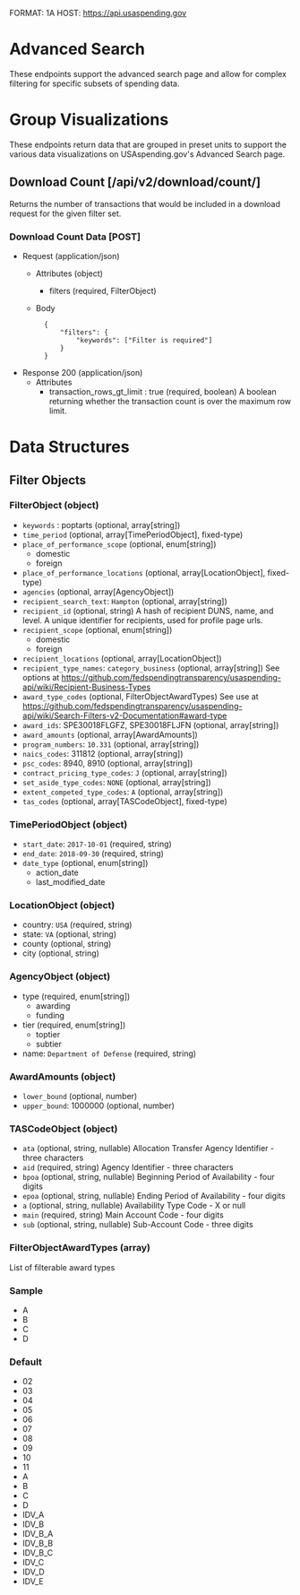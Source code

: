 FORMAT: 1A
HOST: https://api.usaspending.gov

# Advanced Search

These endpoints support the advanced search page and allow for complex filtering for specific subsets of spending data.

# Group Visualizations

These endpoints return data that are grouped in preset units to support the various data visualizations on USAspending.gov's Advanced Search page.

## Download Count [/api/v2/download/count/]

Returns the number of transactions that would be included in a download request for the given filter set.

### Download Count Data [POST]
+ Request (application/json)
    + Attributes (object)
        + filters (required, FilterObject)
    + Body
        
            {
                "filters": { 
                    "keywords": ["Filter is required"] 
                }
            }

+ Response 200 (application/json)
    + Attributes
        + transaction_rows_gt_limit : true (required, boolean)
            A boolean returning whether the transaction count is over the maximum row limit.

# Data Structures

## Filter Objects
### FilterObject (object)
+ `keywords` : poptarts (optional, array[string])
+ `time_period` (optional, array[TimePeriodObject], fixed-type)
+ `place_of_performance_scope` (optional, enum[string])
    + domestic
    + foreign
+ `place_of_performance_locations` (optional, array[LocationObject], fixed-type)
+ `agencies` (optional, array[AgencyObject])
+ `recipient_search_text`: `Hampton` (optional, array[string])
+ `recipient_id` (optional, string)
    A hash of recipient DUNS, name, and level. A unique identifier for recipients, used for profile page urls.
+ `recipient_scope` (optional, enum[string])
    + domestic
    + foreign
+ `recipient_locations` (optional, array[LocationObject])
+ `recipient_type_names`: `category_business` (optional, array[string])
    See options at https://github.com/fedspendingtransparency/usaspending-api/wiki/Recipient-Business-Types
+ `award_type_codes` (optional, FilterObjectAwardTypes)
    See use at
    https://github.com/fedspendingtransparency/usaspending-api/wiki/Search-Filters-v2-Documentation#award-type
+ `award_ids`: SPE30018FLGFZ, SPE30018FLJFN (optional, array[string])
+ `award_amounts` (optional, array[AwardAmounts])
+ `program_numbers`: `10.331` (optional, array[string])
+ `naics_codes`: 311812 (optional, array[string])
+ `psc_codes`: 8940, 8910 (optional, array[string])
+ `contract_pricing_type_codes`: `J` (optional, array[string])
+ `set_aside_type_codes`: `NONE` (optional, array[string])
+ `extent_competed_type_codes`: `A` (optional, array[string])
+ `tas_codes` (optional, array[TASCodeObject], fixed-type)

### TimePeriodObject (object)
+ `start_date`: `2017-10-01` (required, string)
+ `end_date`: `2018-09-30` (required, string)
+ `date_type` (optional, enum[string])
    + action_date
    + last_modified_date

### LocationObject (object)
+ country: `USA` (required, string)
+ state: `VA` (optional, string)
+ county (optional, string)
+ city (optional, string)

### AgencyObject (object)
+ type (required, enum[string])
    + awarding
    + funding
+ tier (required, enum[string])
    + toptier
    + subtier
+ name: `Department of Defense` (required, string)

### AwardAmounts (object)
+ `lower_bound` (optional, number)
+ `upper_bound`: 1000000 (optional, number)

### TASCodeObject (object)
+ `ata` (optional, string, nullable)
    Allocation Transfer Agency Identifier - three characters
+ `aid` (required, string)
    Agency Identifier - three characters
+ `bpoa` (optional, string, nullable)
    Beginning Period of Availability - four digits
+ `epoa` (optional, string, nullable)
    Ending Period of Availability - four digits
+ `a` (optional, string, nullable)
    Availability Type Code - X or null
+ `main` (required, string)
    Main Account Code - four digits
+ `sub` (optional, string, nullable)
    Sub-Account Code - three digits

### FilterObjectAwardTypes (array)
List of filterable award types

### Sample
- A
- B
- C
- D

### Default
- 02
- 03
- 04
- 05
- 06
- 07
- 08
- 09
- 10
- 11
- A
- B
- C
- D
- IDV_A
- IDV_B
- IDV_B_A
- IDV_B_B
- IDV_B_C
- IDV_C
- IDV_D
- IDV_E
